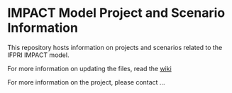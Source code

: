 # IMPACT Model Project and Scenario Information

This repository hosts information on projects and scenarios related to the IFPRI IMPACT model.

For more information on updating the files, read the [wiki](https://github.com/IFPRI/impact-model-projects/wiki/Updating-Files)

For more information on the project, please contact ...
